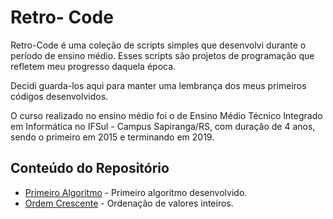 # Retro- Code
Retro-Code é uma coleção de scripts simples que desenvolvi durante o período de ensino médio. Esses scripts são projetos
de programação que refletem meu progresso daquela época. 

Decidi guarda-los aqui para manter uma lembrança dos meus primeiros códigos desenvolvidos.

O curso realizado no ensino médio foi o de Ensino Médio Técnico Integrado em Informática no IFSul - Campus Sapiranga/RS,
com duração de 4 anos, sendo o primeiro em 2015 e terminando em 2019.


## Conteúdo do Repositório

- [Primeiro Algoritmo](./primeiro-algoritmo) - Primeiro algoritmo desenvolvido.
- [Ordem Crescente](./ordem-crescente) - Ordenação de valores inteiros.

